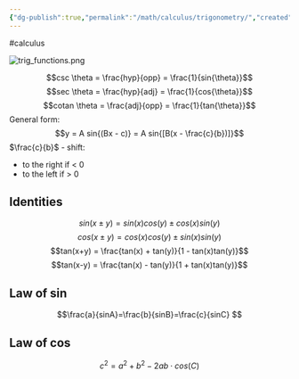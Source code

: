 ```yaml
---
{"dg-publish":true,"permalink":"/math/calculus/trigonometry/","created":"","updated":""}
---
```


#calculus 

![trig_functions.png](/img/user/Files/trig_functions.png)

$$csc \theta = \frac{hyp}{opp} = \frac{1}{sin{\theta}}$$
$$sec \theta = \frac{hyp}{adj} = \frac{1}{cos{\theta}}$$
$$cotan \theta = \frac{adj}{opp} = \frac{1}{tan{\theta}}$$
General form:
$$y = A sin{(Bx - c)} = A sin{[B(x - \frac{c}{b})]}$$
$\frac{c}{b}$ - shift:
- to the right if < 0
- to the left if > 0

## Identities

$$sin(x \pm y)=sin(x)cos(y) \pm cos(x)sin(y)$$
$$cos(x \pm y) = cos(x)cos(y) \pm sin(x)sin(y)$$
$$tan(x+y) = \frac{tan(x) + tan(y)}{1 - tan(x)tan(y)}$$
$$tan(x-y) = \frac{tan(x) - tan(y)}{1 + tan(x)tan(y)}$$
## Law of sin

$$\frac{a}{sinA}=\frac{b}{sinB}=\frac{c}{sinC} $$
## Law of cos
 
$$c^2=a^2+b^2-2ab \cdot cos(C)$$
